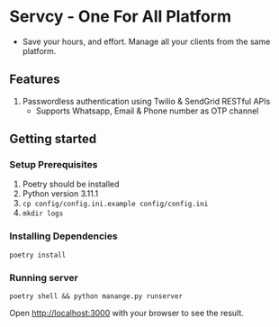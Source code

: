 # Servcy - One For All Platform

- Save your hours, and effort. Manage all your clients from the same platform.

## Features

1. Passwordless authentication using Twilio & SendGrid RESTful APIs
   - Supports Whatsapp, Email & Phone number as OTP channel

## Getting started

### Setup Prerequisites

1. Poetry should be installed
2. Python version 3.11.1
3. `cp config/config.ini.example config/config.ini`
4. `mkdir logs`

### Installing Dependencies

```
poetry install
```

### Running server

```
poetry shell && python manange.py runserver
```

Open [http://localhost:3000](http://localhost:3000) with your browser to see the result.
